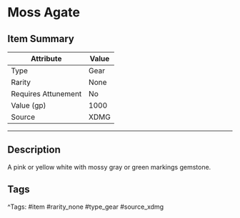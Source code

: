 # Moss Agate

## Item Summary

| Attribute            | Value                        |
|----------------------|------------------------------|
| Type                 | Gear |
| Rarity               | None             |
| Requires Attunement  | No                |
| Value (gp)           | 1000    |
| Source               | XDMG |

---

## Description

A pink or yellow white with mossy gray or green markings gemstone.

## Tags

^Tags: #item #rarity_none #type_gear #source_xdmg